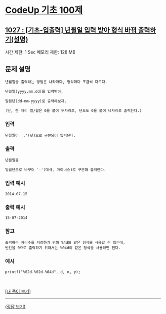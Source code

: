 # [CodeUp 기초 100제](https://codeup.kr/problem.php)

## [1027 : [기초-입출력] 년월일 입력 받아 형식 바꿔 출력하기(설명)](https://codeup.kr/problem.php?id=1027)

시간 제한: 1 Sec  메모리 제한: 128 MB

## 문제 설명

    년월일을 출력하는 방법은 나라마다, 형식마다 조금씩 다르다.

    년월일(yyyy.mm.dd)를 입력받아,

    일월년(dd-mm-yyyy)로 출력해보자.

    (단, 한 자리 일/월은 0을 붙여 두자리로, 년도도 0을 붙여 네자리로 출력한다.) 

### 입력

    년월일이 '.'(닷)으로 구분되어 입력된다.

### 출력

    년월일을

    일월년으로 바꾸어 '-'(대쉬, 마이너스)로 구분해 출력한다.

### 입력 예시

    2014.07.15

### 출력 예시

    15-07-2014 

### 참고

    출력하는 자리수를 지정하기 위해 %4d와 같은 형식을 사용할 수 있는데,
    빈칸을 0으로 출력하기 위해서는 %04d와 같은 형식을 사용하면 된다.

### 예시

    printf("%02d-%02d-%04d", d, m, y);

</br>

[[내 풀이 보기]](https://github.com/flexboni/code_up/blob/master/1027/myCode.cpp)

---

[(정답 보기)](https://codeup.kr/showsource.php?id=425037)